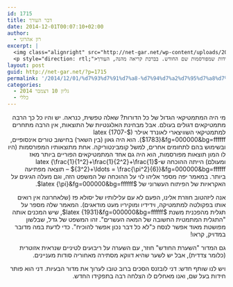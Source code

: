 ```yaml
---
id: 1715
title: דבר העורך
date: 2014-12-01T00:07:10+02:00
author:
  - רון אהרוני
excerpt: |
  <img class="alignright" src="http://net-gar.net/wp-content/uploads/2014/01/orech.jpg" alt="רון אהרוני,הפקולטה למתמטיקה, הטכניון" width="81" height="81" />
  <p style="direction: rtl;">מי היה המתמטיקאי הגדול של כל הדורות? שאלה טפשית, כנראה. יש והיו כל כך הרבה מתמטיקאים דגולים בעולם. אבל מבחינת האלגנטיות של התוצאות, אין הרבה מתחרים. במאמר ייפה של אליהו לוי תוכלו לקרוא על הוכחה של אחד מהם. אנה תספר לנו על "התגלית המתמטית החשובה של המאה העשרים" וכן "השערת החודש" חוזרת אלינו עם השערה על ריבועים לטינים. בנושא החידות קיבלנו רוח רעננה, ממליץ בחום להעיף מבט בחידות שמפורסמות שם החודש. בברכת קריאה מהנה, העורך.</p>
layout: post
guid: http://net-gar.net/?p=1715
permalink: '/2014/12/01/%d7%93%d7%91%d7%a8-%d7%94%d7%a2%d7%95%d7%a8%d7%9a-10/'
categories:
  - גליון 10 דצמבר 2014
  - כללי
---
```

<p style="direction: rtl;">
  מי היה המתמטיקאי הגדול של כל הדורות? שאלה טפשית, כנראה. יש והיו כל כך הרבה מתמטיקאים דגולים בעולם. אבל מבחינת האלגנטיות של התוצאות, אין הרבה מתחרים למתמטיקאי השוויצארי לאונרד אוילר ($latex {1707-1783}&fg=000000&bg=ffffff$). הוא היה גאון (בין השאר) בחישוב טורים אינסופיים, ובשימוש בהם לתחומים אחרים, למשל קומבינטוריקה. אחת מתוצאותיו המפורסמות (היו לו המון תוצאות מפורסמות, הוא היה גם אחד המתמטיקאים הפוריים ביותר מאז ומעולם) הייתה ההוכחה ש-$latex {\frac{1}{1^2}+\frac{1}{2^2}+\frac{1}{3^2}+\ldots = \frac{\pi^2}{6}}&fg=000000&bg=ffffff$ &#8211; תוצאה מפתיעה ביותר. במאמר יפה מספר אליהו לוי על ההוכחה של המשפט הזה, וגם מעלה הגיגים על האקראיות של הפיתוח העשרוני של $latex {\pi}&fg=000000&bg=ffffff$.
</p>

<p style="direction: rtl;">
  אנה ליזהטוב חוזרת אלינו, הפעם לא עם עלילותיו של יסולא פז (שלאחרונה אין רואים אותו בפקולטה למתמטיקה, וידידיו ומוקיריו מעט מודאגים). המאמר שלה מספר על תגלית מהפכנית משנת $latex {1931}&fg=000000&bg=ffffff$, שיש המכנים אותה "התגלית המתמטית החשובה של המאה העשרים". זהו המשפט של גדל, שבלשון מפושטת מאוד אפשר לנסח כ"לא כל דבר נכון אפשר להוכיח". כדי לדעת במה מדובר במדויק, קראו!
</p>

<p style="direction: rtl;">
  גם המדור "השערת החודש" חוזר, עם השערה על ריבועים לטיניים שנראית אזוטרית (כלומר צדדית), אבל יש לשער שהיא דווקא מסתירה מאחוריה סודות מעניינים.
</p>

<p style="direction: rtl;">
  ויש לנו שותף חדש: דני לובזנס הסכים ברוב טובו לערוך את מדור הבעיות. דני הוא פותר חידות בעל שם, ואנו מאחלים לו הצלחה רבה בתפקידו החדש.
</p>